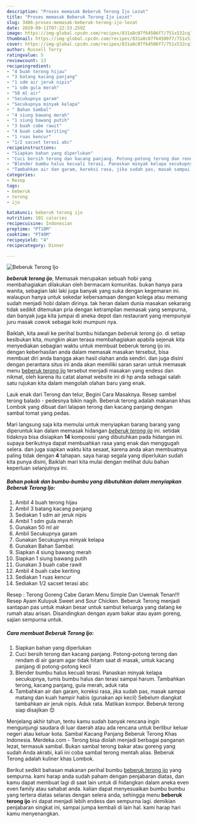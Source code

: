 ```yaml
---
description: "Proses memasak Beberuk Terong Ijo Lezat"
title: "Proses memasak Beberuk Terong Ijo Lezat"
slug: 3486-proses-memasak-beberuk-terong-ijo-lezat
date: 2020-09-11T07:22:53.259Z
image: https://img-global.cpcdn.com/recipes/831a8c07f64506f7/751x532cq70/beberuk-terong-ijo-foto-resep-utama.jpg
thumbnail: https://img-global.cpcdn.com/recipes/831a8c07f64506f7/751x532cq70/beberuk-terong-ijo-foto-resep-utama.jpg
cover: https://img-global.cpcdn.com/recipes/831a8c07f64506f7/751x532cq70/beberuk-terong-ijo-foto-resep-utama.jpg
author: Russell Terry
ratingvalue: 5
reviewcount: 13
recipeingredient:
- "4 buah terong hijau"
- "3 batang kacang panjang"
- "1 sdm air jeruk nipis"
- "1 sdm gula merah"
- "50 ml air"
- "Secukupnya garam"
- "Secukupnya minyak kelapa"
- " Bahan Sambal"
- "4 siung bawang merah"
- "1 siung bawang putih"
- "3 buah cabe rawit"
- "4 buah cabe keriting"
- "1 ruas kencur"
- "1/2 sacset terasi abc"
recipeinstructions:
- "Siapkan bahan yang diperlukan"
- "Cuci bersih terong dan kacang panjang. Potong-potong terong dan rendam di air garam agar tidak hitam saat di masak, untuk kacang panjang di potong-potong kecil"
- "Blender bumbu halus kecuali terasi. Panaskan minyak kelapa secukupnya, tumis bumbu halus dan terasi sampai harum. Tambahkan terong, kacang panjang, gula merah, aduk rata"
- "Tambahkan air dan garam, koreksi rasa, jika sudah pas, masak sampai matang dan kuah hampir habis (gunakan api kecil) Sebelum diangkat tambahkan air jeruk nipis. Aduk rata. Matikan kompor. Beberuk terong siap disajikan 😊"
categories:
- Resep
tags:
- beberuk
- terong
- ijo

katakunci: beberuk terong ijo 
nutrition: 101 calories
recipecuisine: Indonesian
preptime: "PT18M"
cooktime: "PT40M"
recipeyield: "4"
recipecategory: Dinner

---
```



![Beberuk Terong Ijo](https://img-global.cpcdn.com/recipes/831a8c07f64506f7/751x532cq70/beberuk-terong-ijo-foto-resep-utama.jpg)

<b><i>beberuk terong ijo</i></b>, Memasak merupakan sebuah hobi yang membahagiakan dilakukan oleh bermacam komunitas. bukan hanya para wanita, sebagian laki laki juga banyak yang suka dengan kegemaran ini. walaupun hanya untuk sekedar kebersamaan dengan kolega atau memang sudah menjadi hobi dalam dirinya. tak heran dalam dunia masakan sekarang tidak sedikit ditemukan pria dengan ketrampilan memasak yang sempurna, dan banyak juga kita jumpai di aneka depot dan restaurant yang mempunyai juru masak cowok sebagai koki mumpuni nya.

Baiklah, kita awali ke perihal bumbu hidangan <i>beberuk terong ijo</i>. di setiap kesibukan kita, mungkin akan terasa membahagiakan apabila sejenak kita menyediakan sebagian waktu untuk membuat beberuk terong ijo ini. dengan keberhasilan anda dalam memasak masakan tersebut, bisa membuat diri anda bangga akan hasil olahan anda sendiri. dan juga disini dengan perantara situs ini anda akan memiliki saran saran untuk memasak menu <u>beberuk terong ijo</u> tersebut menjadi masakan yang endess dan nikmat, oleh karena itu catat alamat website ini di hp anda sebagai salah satu rujukan kita dalam mengolah olahan baru yang enak.

Lauk enak dari Terong dan telur, Begini Cara Masaknya. Resep sambel terong balado - pedesnya bikin nagih. Beberuk terong adalah makanan khas Lombok yang dibuat dari lalapan terong dan kacang panjang dengan sambal tomat yang pedas.


Mari langsung saja kita memulai untuk menyiapkan barang barang yang diperuntuk kan dalam memasak hidangan <u><i>beberuk terong ijo</i></u> ini. setidak tidaknya bisa disiapkan <b>14</b> komposisi yang dibutuhkan pada hidangan ini. supaya berikutnya dapat membuahkan rasa yang enak dan menggugah selera. dan juga siapkan waktu kita sesaat, karena anda akan membuatnya paling tidak dengan <b>4</b> tahapan. saya harap segala yang diperlukan sudah kita punya disini, Baiklah mari kita mulai dengan melihat dulu bahan keperluan selanjutnya ini.

<!--inarticleads1-->

##### Bahan pokok dan bumbu-bumbu yang dibutuhkan dalam menyiapkan Beberuk Terong Ijo:

1. Ambil 4 buah terong hijau
1. Ambil 3 batang kacang panjang
1. Sediakan 1 sdm air jeruk nipis
1. Ambil 1 sdm gula merah
1. Gunakan 50 ml air
1. Ambil Secukupnya garam
1. Gunakan Secukupnya minyak kelapa
1. Gunakan  Bahan Sambal:
1. Siapkan 4 siung bawang merah
1. Siapkan 1 siung bawang putih
1. Gunakan 3 buah cabe rawit
1. Ambil 4 buah cabe keriting
1. Sediakan 1 ruas kencur
1. Sediakan 1/2 sacset terasi abc


Resep : Terong Goreng Cabe Garam Menu Simple Dan Uwenak Tenan!!! Resep Ayam Kuluyuk Sweet and Sour Chicken. Beberuk Terong menjadi santapan pas untuk makan besar untuk sambut keluarga yang datang ke rumah atau arisan. Disandingkan dengan ayam bakar atau ayam goreng, sajian sempurna untuk. 

<!--inarticleads2-->

##### Cara membuat Beberuk Terong Ijo:

1. Siapkan bahan yang diperlukan
1. Cuci bersih terong dan kacang panjang. Potong-potong terong dan rendam di air garam agar tidak hitam saat di masak, untuk kacang panjang di potong-potong kecil
1. Blender bumbu halus kecuali terasi. Panaskan minyak kelapa secukupnya, tumis bumbu halus dan terasi sampai harum. Tambahkan terong, kacang panjang, gula merah, aduk rata
1. Tambahkan air dan garam, koreksi rasa, jika sudah pas, masak sampai matang dan kuah hampir habis (gunakan api kecil) Sebelum diangkat tambahkan air jeruk nipis. Aduk rata. Matikan kompor. Beberuk terong siap disajikan 😊


Menjelang akhir tahun, tentu kamu sudah banyak rencana ingin mengunjungi saudara di luar daerah atau ada rencana untuk berlibur keluar negeri atau keluar kota. Sambal Kacang Panjang Beberuk Terong Khas Indonesia. Merdeka.com - Terong bisa diolah menjadi berbagai panganan lezat, termasuk sambal. Bukan sambal terong bakar atau goreng yang sudah Anda akrabi, kali ini coba sambal terong mentah alias. Beberuk Terong adalah kuliner khas Lombok. 

Berikut sedikit bahasan makanan perihal bumbu <u>beberuk terong ijo</u> yang sempurna. kami harap anda sudah paham dengan penjabaran diatas, dan kamu dapat membuat lagi di saat lain untuk di hidangkan dalam aneka even even family atau sahabat anda. kalian dapat menyesuaikan bumbu bumbu yang tertera diatas selaras dengan selera anda, sehingga menu <b>beberuk terong ijo</b> ini dapat menjadi lebih endess dan sempurna lagi. demikian penjabaran singkat ini, sampai jumpa kembali di lain hal. kami harap hari kamu menyenangkan.
